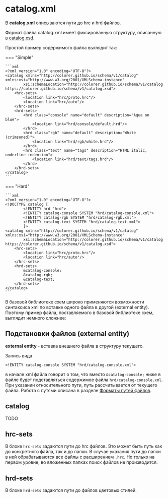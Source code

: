 # catalog.xml

В **catalog.xml** описываются пути до hrc и hrd файлов.

Формат файла catalog.xml имеет фиксированную структуру, описанную в [catalog.xsd](https://colorer.github.io/schema/v1/catalog.xsd).

Простой пример содержимого файла выглядит так:

=== "Simple"

    ```xml
    <?xml version="1.0" encoding="UTF-8"?>
    <catalog xmlns="http://colorer.github.io/schema/v1/catalog" xmlns:xsi="http://www.w3.org/2001/XMLSchema-instance"
            xsi:schemaLocation="http://colorer.github.io/schema/v1/catalog https://colorer.github.io/schema/v1/catalog.xsd">
        <hrc-sets>
            <location link="hrc/proto.hrc"/>
            <location link="hrc/auto"/>
        </hrc-sets>
        <hrd-sets>
            <hrd class="console" name="default" description="Aqua on blue">
                <location link="hrd/console/default.hrd"/>
            </hrd>
            <hrd class="rgb" name="default" description="White (crimsoned)">
                <location link="hrd/rgb/white.hrd"/>
            </hrd>
            <hrd class="text" name="tags" description="HTML italic, underline indention">
                <location link="hrd/text/tags.hrd"/>
            </hrd>
        </hrd-sets>
    </catalog>
    ```

=== "Hard"

    ```xml
    <?xml version="1.0" encoding="UTF-8"?>
    <!DOCTYPE catalog [
            <!ENTITY hrd "hrd">
            <!ENTITY catalog-console SYSTEM "hrd/catalog-console.xml">
            <!ENTITY catalog-rgb SYSTEM "hrd/catalog-rgb.xml">
            <!ENTITY catalog-text SYSTEM "hrd/catalog-text.xml">
            ]>
    <catalog xmlns="http://colorer.github.io/schema/v1/catalog" xmlns:xsi="http://www.w3.org/2001/XMLSchema-instance"
            xsi:schemaLocation="http://colorer.github.io/schema/v1/catalog https://colorer.github.io/schema/v1/catalog.xsd">
        <hrc-sets>
            <location link="hrc/proto.hrc"/>
            <location link="hrc/auto"/>
        </hrc-sets>
        <hrd-sets>
            &catalog-console;
            &catalog-rgb;
            &catalog-text;
        </hrd-sets>
    </catalog>
    ```

В базовой библиотеке схем широко применяются возможности синтаксиса xml по вставке одного файла в другой (external entity). Поэтому пример файла, поставляемого в базовой библиотеке схем, выглядит немного сложнее:


## Подстановки файлов (external entity)

**external entity** - вставка внешнего файла в структуру текущего.

Запись вида
```
<!ENTITY catalog-console SYSTEM "hrd/catalog-console.xml">
```
в начале xml файла говорит о том, что вместо `&catalog-console;` ниже в файле будет подставляться содержимое файла `hrd/catalog-console.xml`. При указании относительного пути, путь рассчитывается от текущего файла. Работа с путями описана в разделе [Форматы путей файлов](file-paths.md).

## catalog
TODO

## hrc-sets

В блоке `hrc-sets` задаются пути до hrc файлов. Это может быть путь как до конкретного файла, так и до папки. В случае указания пути до папки в ней обрабатываются все файлы с расширением `.hrc`. Но только на первом уровне, во вложенных папках поиск файлов не производится.

## hrd-sets

В блоке `hrd-sets` задаются пути до файлов цветовых стилей.
